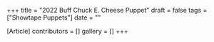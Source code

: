 +++
title = "2022 Buff Chuck E. Cheese Puppet"
draft = false
tags = ["Showtape Puppets"]
date = ""

[Article]
contributors = []
gallery = []
+++